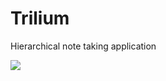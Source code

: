 # Trilium
Hierarchical note taking application

![](https://raw.githubusercontent.com/wiki/zadam/trilium/images/screenshot.png)
